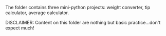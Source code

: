 The folder contains three mini-python projects: weight converter, tip calculator, average calculator.




DISCLAIMER: Content on this folder are nothing but basic practice...don't expect much!
